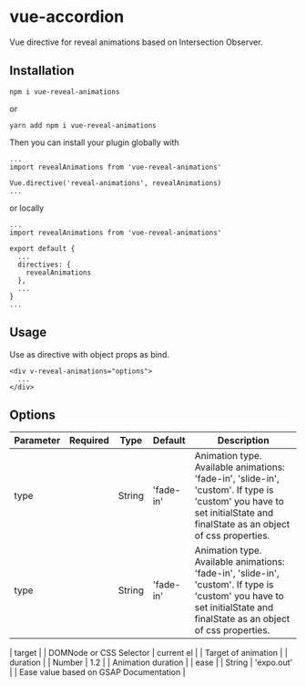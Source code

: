 # vue-accordion
Vue directive for reveal animations based on Intersection Observer.
## Installation
```
npm i vue-reveal-animations
```
or
```
yarn add npm i vue-reveal-animations
```

Then you can install your plugin globally with
```
...
import revealAnimations from 'vue-reveal-animations'

Vue.directive('reveal-animations', revealAnimations)
...
```
or locally
```
...
import revealAnimations from 'vue-reveal-animations'

export default {
  ...
  directives: {
    revealAnimations
  },
  ...
}
...
```
## Usage
Use as directive with object props as bind.
```
<div v-reveal-animations="options">
  ...
</div>
```

## Options
| Parameter    | Required | Type            | Default                                        | Description                                                                                                                                                                                                                                                                                                                                                                                                                                                                                                                                                                                                              |
|--------------|----------|-----------------|------------------------------------------------|--------------------------------------------------------------------------------------------------------------------------------------------------------------------------------------------------------------------------------------------------------------------------------------------------------------------------------------------------------------------------------------------------------------------------------------------------------------------------------------------------------------------------------------------------------------------------------------------------------------------------|
| type          |      | String          |    'fade-in'                                            | Animation type. Available animations: 'fade-in', 'slide-in', 'custom'. If type is 'custom' you have to set initialState and finalState as an object of css properties.                                                                                                                                                                                                                                                                                                                                                                                                                                                                                                                                                                                                |
| type          |      | String          |    'fade-in'                                            | Animation type. Available animations: 'fade-in', 'slide-in', 'custom'. If type is 'custom' you have to set initialState and finalState as an object of css properties.                                                                                                                                                                                                                                                                                                                                                                                                                                                                                                                                                                                |

| target          |          | DOMNode or CSS Selector          |           current el    |                                | Target of animation                                                                                                                                                                                                                                                                                                                                                                                                                                                                                                                                                                          |
| duration          |          | Number          |           1.2         |                           | Animation duration                                                                                                                                                                                                                                                                                                                                                                                                                                                                                                                                                                               |
| ease          |          | String          |           'expo.out'       |                             | Ease value based on GSAP Documentation                                                                                                                                                                                                                                                                                                                                                                                                                                                                                                                                                                               |




